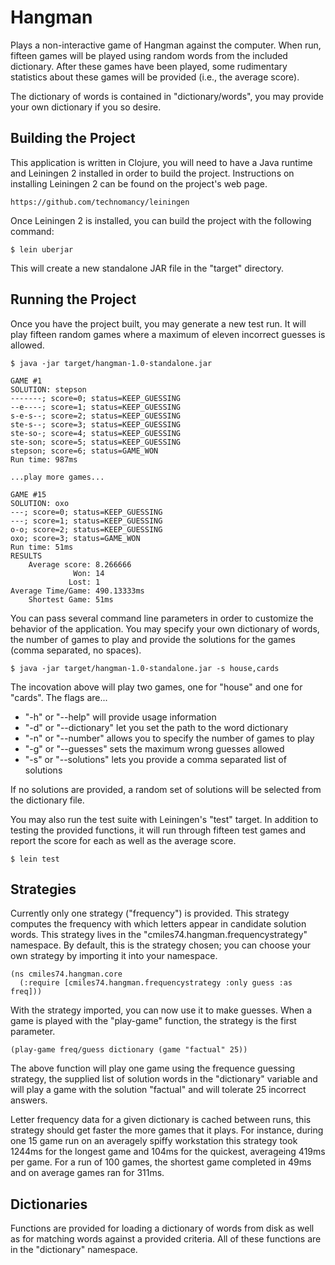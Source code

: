 # Hangman

Plays a non-interactive game of Hangman against the computer. When
run, fifteen games will be played using random words from the included
dictionary. After these games have been played, some rudimentary
statistics about these games will be provided (i.e., the average
score).

The dictionary of words is contained in "dictionary/words", you may
provide your own dictionary if you so desire.

## Building the Project

This application is written in Clojure, you will need to have a Java
runtime and Leiningen 2 installed in order to build the
project. Instructions on installing Leiningen 2 can be found on the
project's web page.

    https://github.com/technomancy/leiningen

Once Leiningen 2 is installed, you can build the project with the
following command:

    $ lein uberjar

This will create a new standalone JAR file in the "target" directory.

## Running the Project

Once you have the project built, you may generate a new test run. It
will play fifteen random games where a maximum of eleven incorrect
guesses is allowed.

	$ java -jar target/hangman-1.0-standalone.jar

    GAME #1
	SOLUTION: stepson
	-------; score=0; status=KEEP_GUESSING
	--e----; score=1; status=KEEP_GUESSING
	s-e-s--; score=2; status=KEEP_GUESSING
	ste-s--; score=3; status=KEEP_GUESSING
	ste-so-; score=4; status=KEEP_GUESSING
	ste-son; score=5; status=KEEP_GUESSING
	stepson; score=6; status=GAME_WON
	Run time: 987ms

    ...play more games...

	GAME #15
	SOLUTION: oxo
	---; score=0; status=KEEP_GUESSING
	---; score=1; status=KEEP_GUESSING
	o-o; score=2; status=KEEP_GUESSING
	oxo; score=3; status=GAME_WON
	Run time: 51ms
	RESULTS
		Average score: 8.266666
				  Won: 14
				 Lost: 1
	Average Time/Game: 490.13333ms
		Shortest Game: 51ms


You can pass several command line parameters in order to customize the
behavior of the application. You may specify your own dictionary of
words, the number of games to play and provide the solutions for the
games (comma separated, no spaces).

    $ java -jar target/hangman-1.0-standalone.jar -s house,cards

The incovation above will play two games, one for "house" and one for
"cards". The flags are...

* "-h" or "--help" will provide usage information
* "-d" or "--dictionary" let you set the path to the word dictionary
* "-n" or "--number" allows you to specify the number of games to play
* "-g" or "--guesses" sets the maximum wrong guesses allowed
* "-s" or "--solutions" lets you provide a comma separated list of
  solutions

If no solutions are provided, a random set of solutions will be
selected from the dictionary file.

You may also run the test suite with Leiningen's "test" target. In
addition to testing the provided functions, it will run through
fifteen test games and report the score for each as well as the
average score.

    $ lein test

## Strategies

Currently only one strategy ("frequency") is provided. This strategy
computes the frequency with which letters appear in candidate solution
words. This strategy lives in the "cmiles74.hangman.frequencystrategy"
namespace. By default, this is the strategy chosen; you can choose
your own strategy by importing it into your namespace.


    (ns cmiles74.hangman.core
      (:require [cmiles74.hangman.frequencystrategy :only guess :as freq]))

With the strategy imported, you can now use it to make guesses. When a
game is played with the "play-game" function, the strategy is the
first parameter.

    (play-game freq/guess dictionary (game "factual" 25))

The above function will play one game using the frequence guessing
strategy, the supplied list of solution words in the "dictionary"
variable and will play a game with the solution "factual" and will
tolerate 25 incorrect answers.

Letter frequency data for a given dictionary is cached between runs,
this strategy should get faster the more games that it plays. For
instance, during one 15 game run on an averagely spiffy workstation
this strategy took 1244ms for the longest game and 104ms for the
quickest, averageing 419ms per game. For a run of 100 games, the
shortest game completed in 49ms and on average games ran for 311ms.

## Dictionaries

Functions are provided for loading a dictionary of words from disk as
well as for matching words against a provided criteria. All of these
functions are in the "dictionary" namespace.
